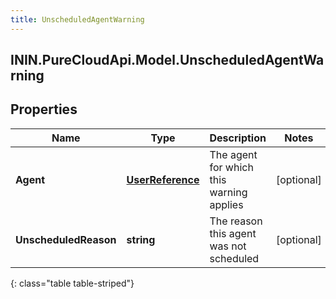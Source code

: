 ```yaml
---
title: UnscheduledAgentWarning
---
```

## ININ.PureCloudApi.Model.UnscheduledAgentWarning

## Properties

|Name | Type | Description | Notes|
|------------ | ------------- | ------------- | -------------|
| **Agent** | [**UserReference**](UserReference.html) | The agent for which this warning applies | [optional] |
| **UnscheduledReason** | **string** | The reason this agent was not scheduled | [optional] |
{: class="table table-striped"}


